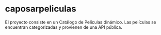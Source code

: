 # caposarpeliculas
El proyecto consiste en un Catálogo de Películas dinámico. Las películas se encuentran categorizadas y provienen de una API pública.
